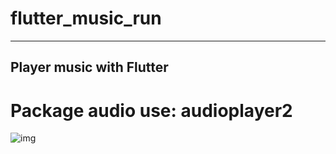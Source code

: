 # flutter_music_run

---
Player music with Flutter
---

# Package audio use: audioplayer2

![img](https://github.com/jonathankablan/flutter_music_run/blob/master/music/assets/img/Screenshot.png)
